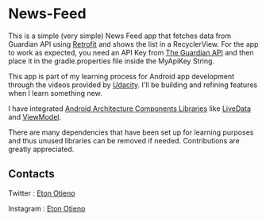 # News-Feed
This is a simple (very simple) News Feed app that fetches data from
Guardian API using [Retrofit](https://github.com/square/retrofit)
and shows the list in a RecyclerView. For the app to work as expected,
you need an API Key from
[The Guardian API](http://open-platform.theguardian.com/) and then place
it in the  gradle.properties file inside the MyApiKey String.

This app is part of my learning process for Android app development
through the videos provided by [Udacity](https://www.udacity.com/).
I'll be building and refining features when I learn something new.

I have integrated 
[Android Architecture Components Libraries](https://developer.android.com/topic/libraries/architecture/index.html)
like 
[LiveData](https://developer.android.com/topic/libraries/architecture/livedata) and
[ViewModel](https://developer.android.com/topic/libraries/architecture/viewmodel).

There are many dependencies that have been set up for learning purposes
and thus unused libraries can be removed if needed.
Contributions are greatly appreciated.

## Contacts

Twitter : [Eton Otieno](https://twitter.com/eton_otieno)

Instagram : [Eton Otieno](https://www.instagram.com/eton_otieno/)